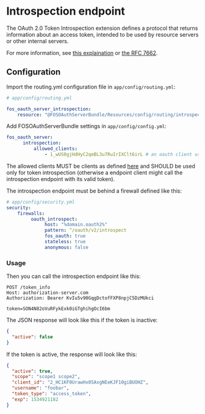 Introspection endpoint
=========================================

The OAuth 2.0 Token Introspection extension defines a protocol that returns information about an access token, intended to be used by resource servers or other internal servers.

For more information, see [this explaination](https://www.oauth.com/oauth2-servers/token-introspection-endpoint/) or [the RFC 7662](https://tools.ietf.org/html/rfc7662).

## Configuration

Import the routing.yml configuration file in `app/config/routing.yml`:

```yaml
# app/config/routing.yml

fos_oauth_server_introspection:
    resource: "@FOSOAuthServerBundle/Resources/config/routing/introspection.xml"
```

Add FOSOAuthServerBundle settings in `app/config/config.yml`:

```yaml
fos_oauth_server:
      introspection:
          allowed_clients:
              - 1_wUS0gjHdHyC2qeBL3u7RuIrIXClt6irL # an oauth client used only for token introspection. 
```

The allowed clients MUST be clients as defined [here](index.md#creating-a-client) and SHOULD be used only for token introspection (otherwise a endpoint client might call the introspection endpoint with its valid token).


The introspection endpoint must be behind a firewall defined like this:

```yaml
# app/config/security.yml
security:
    firewalls:
         oauth_introspect:
              host: "%domain.oauth2%"
              pattern: ^/oauth/v2/introspect
              fos_oauth: true
              stateless: true
              anonymous: false
```

### Usage

Then you can call the introspection endpoint like this:

```
POST /token_info
Host: authorization-server.com
Authorization: Bearer KvIu5v90GqgDctofFXP8npjC5DzMUkci
 
token=SON4N82oVuRFykExk0iGTghihgOcI6bm
```

The JSON response will look like this if the token is inactive:

```json
{
  "active": false
}
```

If the token is active, the response will look like this:

```json
{
  "active": true,
  "scope": "scope1 scope2",
  "client_id": "2_HC1KF0UrawHx05AxgNEeKJF10giBUOHZ",
  "username": "foobar",
  "token_type": "access_token",
  "exp": 1534921182
}
```
